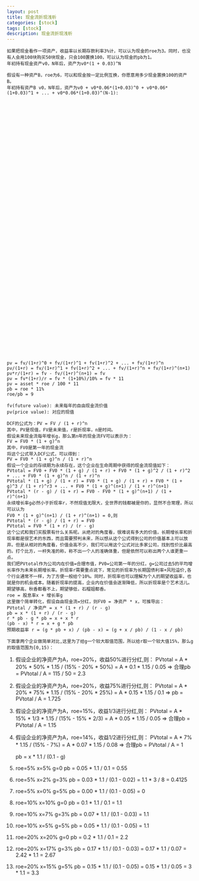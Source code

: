 ```yaml
---
layout: post
title: 现金流折现浅析
categories: [stock]
tags: [stock]
description: 现金流折现浅析
---
```


    如果把现金看作一项资产，收益率以长期存款利率3%计，可以认为现金的roe为3。同时，也没有人会用100块购买50块现金，只会100置换100，可以认为现金的pb为1。
    年初持有现金资产v0，N年后，资产为v0*(1 + 0.03)^N

    假设有一种资产B，roe为6，可以和现金按一定比例互换，你愿意用多少现金置换100的资产B。
    年初持有资产B v0，N年后，资产为v0 + v0*0.06*(1+0.03)^0 + v0*0.06*(1+0.03)^1 + ... + v0*0.06*(1+0.03)^(N-1):



















































    pv = fv/(1+r)^0 + fv/(1+r)^1 + fv(1+r)^2 + ... + fv/(1+r)^n
    pv/(1+r) = fv/(1+r)^1 + fv(1+r)^2 + ... + fv/(1+r)^n + fv/(1+r)^(n+1)
    pv*r/(1+r) = fv - fv/(1+r)^(n+1) = fv
    pv = fv*(1+r)/r = fv * (1+10%)/10% = fv * 11
    pv = asset * roe / 100 * 11
    pb = roe * 11%
    roe/pb = 9

    fv(future value): 未来每年的自由现金流价值
    pv(price value): 对应的现值

    DCF的公式为：PV = FV / (1 + r)^n
    其中，PV是现值，FV是未来值，r是折现率，n是时间。
    假设未来现金流每年增长g，那么第n年的现金流FV可以表示为：
    FV = FV0 * (1 + g)^n
    其中，FV0是第一年的现金流
    将这个公式带入DCF公式，可以得到：
    PV = FV0 * (1 + g)^n / (1 + r)^n
    假设一个企业的存续期为永续存在，这个企业在生命周期中获得的现金流现值如下：
    PVtotal = FV0 + FV0 * (1 + g) / (1 + r) + FV0 * (1 + g)^2 / (1 + r)^2 + ... + FV0 * (1 + g)^n / (1 + r)^n
    PVtotal * (1 + g) / (1 + r) = FV0 * (1 + g) / (1 + r) + FV0 * (1 + g)^3 / (1 + r)^r3 + ... + FV0 * (1 + g)^(n+1) / (1 + r)^(n+1)
    PVtotal * (r - g) / (1 + r) = FV0 - FV0 * (1 + g)^(n+1) / (1 + r)^(n+1)
    永续增长率g必然小于折现率r，不然现值无限大，全世界的钱都被是你的，显然不合常理，所以可以认为
    FV0 * (1 + g)^(n+1) / (1 + r)^(n+1) = 0,则
    PVtotal * (r - g) / (1 + r) = FV0
    PVtotal = FV0 * (1 + r) / (r - g)
    这个公式和我们买股票有什么关系呢。从绝对的角度看，很难说有多大的价值，长期增长率和折现率都是很艺术的东西，而且需要预判未来，所以想从这个公式得到公司的价值基本上可以放弃。但是从相对的角度看，价值会高不少，我们可以用这个公式对比多家公司，找到性价比最高的。打个比方，一杆失准的称，称不出一个人的准确体重，但是依然可以称出两个人谁更重一点。
    我们把PVtotal作为公司内在价值=合理市值，PV0=公司第一年的分红，g=公司过去5的平均增长率作为未来长期增长率。折现率r需要重点说下，常见的折现率为长期国债利率+风险溢价,各个行业通常不一样，为了方便一般给个10%。同时，折现率也可以理解为个人的期望收益率，也就是你的机会成本。随着折现率的提高，企业内在价值会逐渐降低，所以折现率是个艺术活儿。期望够高，秋香都看不上，期望够低，石榴姐都香。
    roe = 股息率x + 增长率g
    这里做个简单转化，假设自由现金流=分红，则FV0 = 净资产 * x，可推导出：
    PVtotal / 净资产 = x * (1 + r) / (r - g)
    pb = x * (1 + r) / (r - g)
    r * pb - g * pb = x + x * r 
    (pb - x) * r = x + g * pb
    预期收益率 r = (g * pb + x) / (pb - x) = (g + x / pb) / (1 - x / pb)

    下面拿两个企业做简单对比,这里为了给g一个较大取值范围，所以给r取一个较大值15%，那么g的取值范围为[0,15)：
1. 假设企业的净资产为A，roe=20%，收益50%进行分红,则：
PVtotal = A * 20% * 50% * 1.15 / (15% - 20% * 50%) = A * 0.1 * 1.15 / 0.05
=> 合理pb = PVtotal / A = 115 / 50 = 2.3
2. 假设企业的净资产为A，roe=20%，收益75%进行分红,则：
PVtotal = A * 20% * 75% * 1.15 / (15% - 20% * 25%) = A * 0.15 * 1.15 / 0.1
=> pb = PVtotal / A = 1.725
3. 假设企业的净资产为A，roe=15%，收益1/3进行分红,则：
PVtotal = A * 15% * 1/3 * 1.15 / (15% - 15% * 2/3) = A * 0.05 * 1.15 / 0.05
=> 合理pb = PVtotal / A = 1.15
4. 假设企业的净资产为A，roe=14%，收益1/2进行分红,则：
PVtotal = A * 7% * 1.15 / (15% - 7%) = A * 0.07 * 1.15 / 0.08
=> 合理pb = PVtotal / A = 1

    pb = x * 1.1 / (0.1 - g)

1. roe=5% x=5% g=0
pb = 0.05 * 1.1 / 0.1 = 0.55
2. roe=5% x=2% g=3%
pb = 0.03 * 1.1 / (0.1 - 0.02) = 1.1 * 3 / 8 = 0.4125
3. roe=5% x=0% g=5%
pb = 0.00 * 1.1 / (0.1 - 0.05) = 0

1. roe=10% x=10% g=0
pb = 0.1 * 1.1 / 0.1 = 1.1
2. roe=10% x=7% g=3%
pb = 0.07 * 1.1 / (0.1 - 0.03) = 1.1
3. roe=10% x=5% g=5%
pb = 0.05 * 1.1 / (0.1 - 0.05) = 1.1

1. roe=20% x=20% g=0
pb = 0.2 * 1.1 / 0.1 = 2.2
2. roe=20% x=17% g=3%
pb = 0.17 * 1.1 / (0.1 - 0.03) = 0.17 * 1.1 / 0.07 = 2.42 * 1.1 = 2.67
3. roe=20% x=15% g=5%
pb = 0.15 * 1.1 / (0.1 - 0.05) = 0.15 * 1.1 / 0.05 = 3 * 1.1 = 3.3

